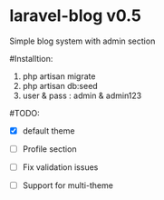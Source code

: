 # laravel-blog v0.5


Simple blog system with admin section



#Installtion:
1. php artisan migrate
2. php artisan db:seed
3. user & pass : admin & admin123



#TODO:
- [X] default theme
- [ ] Profile section
- [ ] Fix validation issues
- [ ] Support for multi-theme

